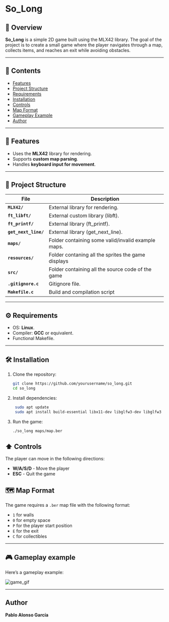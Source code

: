 # So_Long

## 📌 Overview

**So_Long**  is a simple 2D game built using the MLX42 library. The goal of the project is to create a small game where the player navigates through a map, collects items, and reaches an exit while avoiding obstacles.


---

## 📖 Contents

- [Features](#features)
- [Project Structure](#projectstructure)
- [Requirements](#requirements)
- [Installation](#installation)
- [Controls](#controls)
- [Map Format](#mapformat)
- [Gameplay Example](#gameplayexample)
- [Author](#author)

---

## 🚀 Features

- Uses the **MLX42** library for rendering.
- Supports **custom map parsing**.
- Handles **keyboard input for movement**.

---
## 📂 Project Structure
| File                        | Description                                                                 |
|-----------------------------|-----------------------------------------------------------------------------|
| **`MLX42/`**       | External library for rendering.         |
| **`ft_libft/`**       | External custom library (libft).         |
| **`ft_printf/`**       | External library (ft_printf).            |
| **`get_next_line/`** | External library (get_next_line).          |
| **`maps/`** | Folder containing some valid/invalid example maps.   |
| **`resources/`** | Folder contaning all the sprites the game displays   |
| **`src/`** | Folder containing all the source code of the game   |
| **`.gitignore.c`** | Gitignore file.   |
| **`Makefile.c`** | Build and compilation script   |



---

## ⚙️ Requirements

- OS: **Linux**.
- Compiler: **GCC** or equivalent.
- Functional Makefile.

---

## 🛠️ Installation

1. Clone the repository:
   ```sh
   git clone https://github.com/yourusername/so_long.git
   cd so_long
   ```

2. Install dependencies:
   ```sh
    sudo apt update
    sudo apt install build-essential libx11-dev libglfw3-dev libglfw3 xorg-dev
   ```

3. Run the game:
   ```sh
   ./so_long maps/map.ber
   ```

## ⬆️ Controls

The player can move in the following directions:

- **W/A/S/D** - Move the player
- **ESC** - Quit the game

## 🗺️ Map Format

The game requires a `.ber` map file with the following format:

- `1` for walls
- `0` for empty space
- `P` for the player start position
- `E` for the exit
- `C` for collectibles

---
## 🎮 Gameplay example

Here’s a gameplay example:


![game_gif](https://github.com/user-attachments/assets/ca35f19a-ba62-4587-b64e-b1e85687d71a)

---
## Author 

**Pablo Alonso García**
